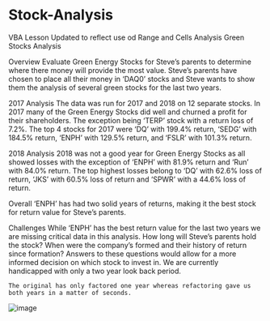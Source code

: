 # Stock-Analysis
VBA Lesson
Updated to reflect use od Range and Cells
Analysis
Green Stocks Analysis

Overview
Evaluate Green Energy Stocks for Steve’s parents to determine where there money will provide the most value. Steve’s parents have chosen to place all their money in ‘DAQ0’ stocks and Steve wants to show them the analysis of several green stocks for the last two years.

2017 Analysis
The data was run for 2017 and 2018 on 12 separate stocks. In 2017 many of the Green Energy Stocks did well and churned a profit for their shareholders. The exception  being ‘TERP’ stock with a return loss of 7.2%. The top 4 stocks for 2017 were ‘DQ’ with 199.4% return, ‘SEDG’ with 184.5% return, ‘ENPH’ with 129.5% return, and ‘FSLR’ with 101.3% return.

2018 Analysis
2018 was not a good year for Green Energy Stocks as all showed losses with the exception of  ‘ENPH’ with 81.9% return and ‘Run’ with 84.0% return. The top highest losses belong to ‘DQ’ with 62.6% loss of return, ‘JKS’ with 60.5% loss of return and ‘SPWR’ with a 44.6% loss of return.

Overall ‘ENPH’ has had two solid years of returns, making it the best stock for return value for Steve’s parents.

Challenges
While ‘ENPH’ has the best return value for the last two years we are missing critical data in this analysis.  How long will Steve’s parents hold the stock? When were the company’s formed and their history of return since formation? Answers to these questions would allow for a more informed decision on which stock to invest in. We are currently handicapped with only a two year look back period.

	The original has only factored one year whereas refactoring gave us both years in a matter of seconds.







 
![image](https://user-images.githubusercontent.com/106499082/175394187-ffe120b8-8e92-4d06-a9aa-7a036187ef76.png)
